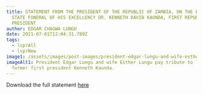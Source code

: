 ```yaml
---
title: STATEMENT FROM THE PRESIDENT OF THE REPUBLIC OF ZAMBIA, ON THE EVE OF THE
  STATE FUNERAL OF HIS EXCELLENCY DR. KENNETH DAVID KAUNDA, FIRST REPUBLICAN
  PRESIDENT
author: EDGAR CHAGWA LUNGU
date: 2021-07-01T12:04:31.789Z
tags:
  - lsprAll
  - lsprNew
image1: /assets/images/post-images/president-edgar-lungu-and-wife-esther-lungu-pay-tribute-to-late-former-first-president-kenneth-kaunda.jpg
imageAlt1: President Edgar Lungu and wife Esther Lungu pay tribute to late
  former first president Kenneth Kaunda.
---
```


Download the full statement [here](\assets\documents\statements\Statement-for-HE-on-State-Funeral.pdf)
